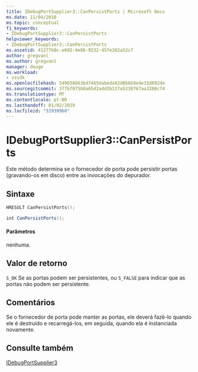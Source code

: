 ```yaml
---
title: IDebugPortSupplier3::CanPersistPorts | Microsoft Docs
ms.date: 11/04/2016
ms.topic: conceptual
f1_keywords:
- IDebugPortSupplier3::CanPersistPorts
helpviewer_keywords:
- IDebugPortSupplier3::CanPersistPorts
ms.assetid: 4127760c-e602-4e86-9232-457e382a52c7
author: gregvanl
ms.author: gregvanl
manager: douge
ms.workload:
- vssdk
ms.openlocfilehash: 5d9038663bd74b5dabeda92d8b6b9e4e31d092de
ms.sourcegitcommit: 37fb7075b0a65d2add3b137a5230767aa3266c74
ms.translationtype: MT
ms.contentlocale: pt-BR
ms.lasthandoff: 01/02/2019
ms.locfileid: "53939960"
---
```

# <a name="idebugportsupplier3canpersistports"></a>IDebugPortSupplier3::CanPersistPorts
Este método determina se o fornecedor de porta pode persistir portas (gravando-os em disco) entre as invocações do depurador.  
  
## <a name="syntax"></a>Sintaxe  
  
```cpp  
HRESULT CanPersistPorts();  
```  
  
```csharp  
int CanPersistPorts();  
```  
  
#### <a name="parameters"></a>Parâmetros  
 nenhuma.  
  
## <a name="return-value"></a>Valor de retorno  
 `S_OK` Se as portas podem ser persistentes, ou `S_FALSE` para indicar que as portas não podem ser persistente.  
  
## <a name="remarks"></a>Comentários  
 Se o fornecedor de porta pode manter as portas, ele deverá fazê-lo quando ele é destruído e recarregá-los, em seguida, quando ela é instanciada novamente.  
  
## <a name="see-also"></a>Consulte também  
 [IDebugPortSupplier3](../../../extensibility/debugger/reference/idebugportsupplier3.md)
